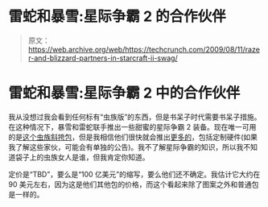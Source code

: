 # 雷蛇和暴雪:星际争霸 2 的合作伙伴

> 原文：<https://web.archive.org/web/https://techcrunch.com/2009/08/11/razer-and-blizzard-partners-in-starcraft-ii-swag/>

# 雷蛇和暴雪:星际争霸 2 中的合作伙伴

我从没想过我会看到任何标有“虫族版”的东西，但是书呆子时代需要书呆子措施。在这种情况下，暴雪和雷蛇联手推出一些甜蜜的星际争霸 2 装备。现在唯一可用的是[这个虫族斜挎包](https://web.archive.org/web/20220930131740/http://www2.razerzone.com/sc2/zerg-messenger-bag.php)，但是我相信他们很快就会推出[更多的](https://web.archive.org/web/20220930131740/http://www2.razerzone.com/sc2/)，包括定制硬件(如果我了解这些家伙，可能会有单独的公告)。我不了解星际争霸的知识，所以我不知道袋子上的虫族女人是谁，但我肯定你知道。

定价是“TBD”，要么是“100 亿美元”的缩写，要么他们还不确定。我估计它大约在 90 美元左右，因为这是他们其他包的价格，而这个看起来除了图案之外和普通包是一样的。